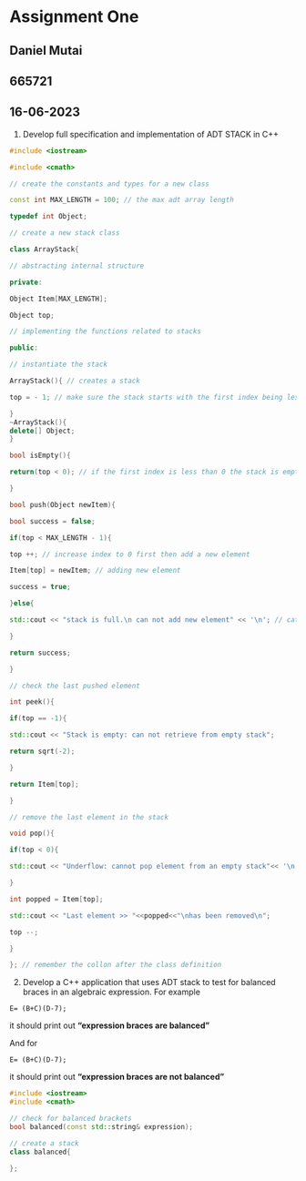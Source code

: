 # Assignment One
## Daniel Mutai
## 665721
## 16-06-2023

1. Develop full specification and implementation of ADT STACK in C++
```c++
#include <iostream>

#include <cmath>

// create the constants and types for a new class

const int MAX_LENGTH = 100; // the max adt array length

typedef int Object;

// create a new stack class

class ArrayStack{

// abstracting internal structure

private:

Object Item[MAX_LENGTH];

Object top;

// implementing the functions related to stacks

public:

// instantiate the stack

ArrayStack(){ // creates a stack

top = - 1; // make sure the stack starts with the first index being less than 0

}
~ArrayStack(){
delete[] Object;
}

bool isEmpty(){

return(top < 0); // if the first index is less than 0 the stack is empty

}

bool push(Object newItem){

bool success = false;

if(top < MAX_LENGTH - 1){

top ++; // increase index to 0 first then add a new element

Item[top] = newItem; // adding new element

success = true;

}else{

std::cout << "stack is full.\n can not add new element" << '\n'; // catch for a full stack

}

return success;

}

// check the last pushed element

int peek(){

if(top == -1){

std::cout << "Stack is empty: can not retrieve from empty stack";

return sqrt(-2);

}

return Item[top];

}

// remove the last element in the stack

void pop(){

if(top < 0){

std::cout << "Underflow: cannot pop element from an empty stack"<< '\n';

}

int popped = Item[top];

std::cout << "Last element >> "<<popped<<"\nhas been removed\n";

top --;

}

}; // remember the collon after the class definition
```
2. Develop a C++ application that uses ADT stack to test for balanced braces in an algebraic expression. For example
```
E= (B+C)(D-7);
```
 it should print out **“expression braces are balanced”**
 
And for
```
E= (B+C)(D-7);
```
it should print out **“expression braces are not balanced”**
```c++
#include <iostream>
#include <cmath>

// check for balanced brackets
bool balanced(const std::string& expression);

// create a stack
class balanced{

};
```